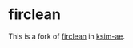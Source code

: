 # firclean

This is a fork of [firclean](https://github.com/pku-liang/ksim-ae/tree/main/tools/firclean) in [ksim-ae](https://github.com/pku-liang/ksim-ae).